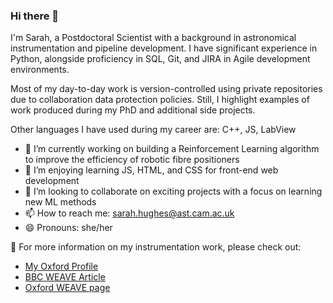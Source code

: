 ### Hi there 👋
I'm Sarah, a Postdoctoral Scientist with a background in astronomical instrumentation and pipeline development. I have significant experience in Python,
alongside proficiency in SQL, Git, and JIRA in Agile development environments. 

Most of my day-to-day work is version-controlled using private repositories due to collaboration data protection policies. Still, I highlight examples of work produced during my PhD and additional side projects.

Other languages I have used during my career are: C++, JS, LabView


<!--
**SHughes96/SHughes96** is a ✨ _special_ ✨ repository because its `README.md` (this file) appears on your GitHub profile.

Here are some ideas to get you started:-->

- 🔭 I’m currently working on building a Reinforcement Learning algorithm to improve the efficiency of robotic fibre positioners
- 🌱 I’m enjoying learning JS, HTML, and CSS for front-end web development
- 👯 I’m looking to collaborate on exciting projects with a focus on learning new ML methods
- 📫 How to reach me: sarah.hughes@ast.cam.ac.uk
- 😄 Pronouns: she/her

 🌌 For more information on my instrumentation work, please check out:
- [My Oxford Profile](https://www.physics.ox.ac.uk/our-people/hughess)
- [BBC WEAVE Article](https://www.bbc.co.uk/news/science-environment-62321537)
- [Oxford WEAVE page](https://www.physics.ox.ac.uk/news/telescope-upgrade-could-unlock-secrets-universe)
